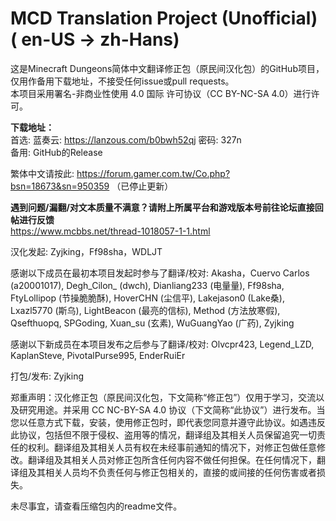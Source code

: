 # MCD Translation Project (Unofficial) ( en-US → zh-Hans)
这是Minecraft Dungeons简体中文翻译修正包（原民间汉化包）的GitHub项目，仅用作备用下载地址，不接受任何issue或pull requests。  
本项目采用署名-非商业性使用 4.0 国际 许可协议（CC BY-NC-SA 4.0）进行许可。  

**下载地址：**  
首选: 蓝奏云: https://lanzous.com/b0bwh52qj  密码: 327n  
备用: GitHub的Release  

繁体中文请按此: https://forum.gamer.com.tw/Co.php?bsn=18673&sn=950359 （已停止更新）  

**遇到问题/漏翻/对文本质量不满意？请附上所属平台和游戏版本号前往论坛直接回帖进行反馈**  
https://www.mcbbs.net/thread-1018057-1-1.html  
  
汉化发起: Zyjking，Ff98sha，WDLJT  

感谢以下成员在最初本项目发起时参与了翻译/校对: Akasha，Cuervo Carlos (a20001017), Degh_Cilon_ (dwch), Dianliang233 (电量量), Ff98sha, FtyLollipop (节操脆脆酥), HoverCHN (尘信平), Lakejason0 (Lake桑), Lxazl5770 (斯乌), LightBeacon (最亮的信标), Method (方法放寒假), Qsefthuopq, SPGoding, Xuan_su (玄素), WuGuangYao (广药), Zyjking  

感谢以下新成员在本项目发布之后参与了翻译/校对: Olvcpr423, Legend_LZD, KaplanSteve, PivotalPurse995, EnderRuiEr  

打包/发布: Zyjking  

郑重声明：汉化修正包（原民间汉化包，下文简称“修正包”）仅用于学习，交流以及研究用途。并采用 CC NC-BY-SA 4.0 协议（下文简称“此协议”）进行发布。当您以任意方式下载，安装，使用修正包时，即代表您同意并遵守此协议。如遇违反此协议，包括但不限于侵权、盗用等的情况，翻译组及其相关人员保留追究一切责任的权利。翻译组及其相关人员有权在未经事前通知的情况下，对修正包做任意修改。翻译组及其相关人员对修正包所含任何内容不做任何担保。在任何情况下，翻译组及其相关人员均不负责任何与修正包相关的，直接的或间接的任何伤害或者损失。  

未尽事宜，请查看压缩包内的readme文件。  
